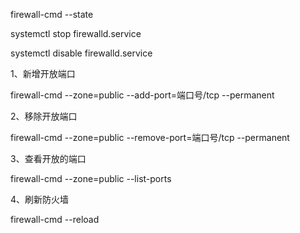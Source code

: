 firewall-cmd --state

systemctl stop firewalld.service

systemctl disable firewalld.service 

1、新增开放端口

firewall-cmd --zone=public --add-port=端口号/tcp --permanent

2、移除开放端口

firewall-cmd --zone=public --remove-port=端口号/tcp 
--permanent

3、查看开放的端口

firewall-cmd --zone=public --list-ports

4、刷新防火墙

firewall-cmd --reload
